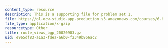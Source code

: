 ```yaml
---
content_type: resource
description: This is a supporting file for problem set 1.
file: https://ol-ocw-studio-app-production.s3.amazonaws.com/courses/6-829-computer-networks-fall-2002/e965df83a1a3fdeaa6b0f2349b866ac2_route_views_bgp_20020903.gz
file_type: application/x-gzip
resourcetype: Other
title: route_views_bgp_20020903.gz
uid: e965df83-a1a3-fdea-a6b0-f2349b866ac2
---
```

